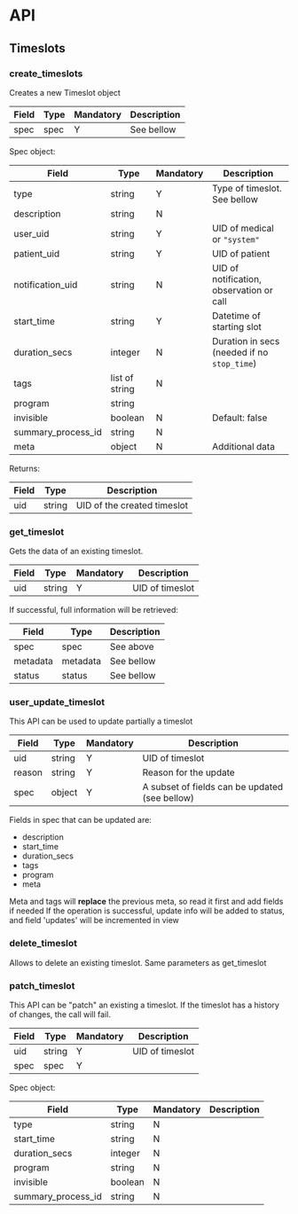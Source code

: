 # API


## Timeslots


### create_timeslots
Creates a new Timeslot object

|Field|Type|Mandatory|Description
|---|---|---|---
|spec|spec|Y|See bellow

Spec object:

|Field|Type|Mandatory|Description
|---|---|---|---
|type|string|Y|Type of timeslot. See bellow
|description|string|N|
|user_uid|string|Y|UID of medical or `"system"`
|patient_uid|string|Y|UID of patient
|notification_uid|string|N|UID of notification, observation or call
|start_time|string|Y|Datetime of starting slot
|duration_secs|integer|N|Duration in secs (needed if no `stop_time`)
|tags|list of string|N|
|program|string|
|invisible|boolean|N|Default: false
|summary_process_id|string|N|
|meta|object|N|Additional data

Returns:


|Field|Type|Description
|---|---|---
|uid|string|UID of the created timeslot


### get_timeslot
Gets the data of an existing timeslot. 

|Field|Type|Mandatory|Description
|---|---|---|---
|uid|string|Y|UID of timeslot



If successful, full information will be retrieved:

|Field|Type|Description
|---|---|---
|spec|spec|See above
|metadata|metadata|See bellow
|status|status|See bellow

### user_update_timeslot
This API can be used to update partially a timeslot

|Field|Type|Mandatory|Description
|---|---|---|---
|uid|string|Y|UID of timeslot
|reason|string|Y|Reason for the update
|spec|object|Y|A subset of fields can be updated (see bellow)

Fields in spec that can be updated are:
* description
* start_time
* duration_secs
* tags
* program
* meta


Meta and tags will **replace** the previous meta, so read it first and add fields if needed
If the operation is successful, update info will be added to status, and field 'updates' will be incremented in view


### delete_timeslot

Allows to delete an existing timeslot. Same parameters as get_timeslot

### patch_timeslot
This API can be "patch" an existing a timeslot.
If the timeslot has a history of changes, the call will fail.

|Field|Type|Mandatory|Description
|---|---|---|---
|uid|string|Y|UID of timeslot
|spec|spec|Y|

Spec object:

|Field|Type|Mandatory|Description
|---|---|---|---
|type|string|N|
|start_time|string|N|
|duration_secs|integer|N|
|program|string|N|
|invisible|boolean|N|
|summary_process_id|string|N|
